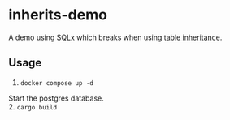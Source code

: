 # inherits-demo
A demo using [SQLx](https://github.com/launchbadge/sqlx) which breaks when using [table inheritance](https://www.postgresql.org/docs/current/tutorial-inheritance.html).

## Usage
1. `docker compose up -d`  

Start the postgres database.  
2. `cargo build`
